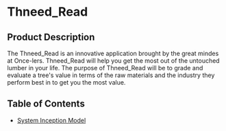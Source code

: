 # Thneed_Read
## Product Description
The Thneed_Read is an innovative application brought by the great mindes at Once-lers. 
Thneed_Read will help you get the most out of the untouched lumber in your life. 
The purpose of Thneed_Read will be to grade and evaluate a tree's value in terms of the raw materials and the industry they perform best in to get you the most value.

## Table of Contents
 - [System Inception Model](inception.md)
